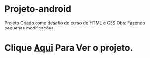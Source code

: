 # Projeto-android
Projeto Criado como desafio do curso de HTML e CSS
Obs: Fazendo pequenas modificações
<h1>Clique <a href="https://evertonroy.github.io/Projeto-android/" style:background-color: blue;><strong>Aqui</strong></a> Para Ver o projeto.</h1>
